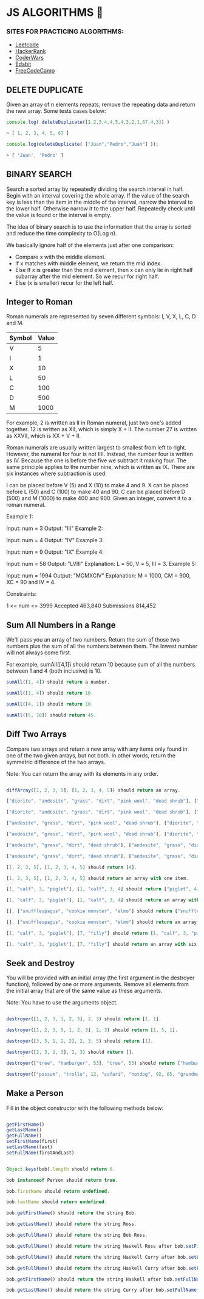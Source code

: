 # JS ALGORITHMS 🧩

### SITES FOR PRACTICING ALGORITHMS:

- [Leetcode](https://leetcode.com/)
- [HackerRank](https://www.hackerrank.com/)
- [CoderWars](https://www.codewars.com/)
- [Edabit](https://edabit.com/)
- [FreeCodeCamp](https://www.freecodecamp.org/)

## DELETE DUPLICATE

Given an array of n elements repeats,  remove the repeating data and return the 
new array. Some tests cases below:

``` javascript
console.log( deleteDuplicate([1,2,3,4,4,5,4,3,2,1,67,4,3]) )

> [ 1, 2, 3, 4, 5, 67 ]

console.log(deleteDuplicate( ["Juan","Pedro","Juan"] ));

> [ 'Juan', 'Pedro' ]
```


## BINARY SEARCH

 Search a sorted array by repeatedly dividing the search interval in half. Begin with an 
 interval covering the whole array. If the value of the search key is less than the item in the middle of 
 the interval, narrow the interval to the lower half. Otherwise narrow it to the upper half. Repeatedly 
 check until the value is found or the interval is empty.

 The idea of binary search is to use the information that the array is sorted and reduce the time complexity to O(Log n).

 We basically ignore half of the elements just after one comparison:

- Compare x with the middle element.
- If x matches with middle element, we return the mid index.
- Else If x is greater than the mid element, then x can only lie in right half subarray after the mid element. So we recur for right half.
- Else (x is smaller) recur for the left half.



## Integer to Roman

Roman numerals are represented by seven different symbols: I, V, X, L, C, D and M.

| Symbol      | Value       |
| ----------- | ----------- |
| V           |  5          |    
| I           |  1          |
| X           |  10         |
| L           |  50         | 
| C           |  100        |
| D           |  500        |
| M           |  1000       |

For example, 2 is written as II in Roman numeral, just two one's added together. 12 is written as XII, which is simply X + II. The number 27 is written as XXVII, which is XX + V + II.

Roman numerals are usually written largest to smallest from left to right. However, the numeral for four is not IIII. Instead, the number four is written as IV. Because the one is before the five we subtract it making four. The same principle applies to the number nine, which is written as IX. There are six instances where subtraction is used:

I can be placed before V (5) and X (10) to make 4 and 9. 
X can be placed before L (50) and C (100) to make 40 and 90. 
C can be placed before D (500) and M (1000) to make 400 and 900.
Given an integer, convert it to a roman numeral.


Example 1:

Input: num = 3
Output: "III"
Example 2:

Input: num = 4
Output: "IV"
Example 3:

Input: num = 9
Output: "IX"
Example 4:

Input: num = 58
Output: "LVIII"
Explanation: L = 50, V = 5, III = 3.
Example 5:

Input: num = 1994
Output: "MCMXCIV"
Explanation: M = 1000, CM = 900, XC = 90 and IV = 4.
 

Constraints:

1 <= num <= 3999
Accepted
463,840
Submissions
814,452


## Sum All Numbers in a Range

We'll pass you an array of two numbers. Return the sum of those two numbers plus the sum of all the numbers between them. The lowest number will not always come first.

For example, sumAll([4,1]) should return 10 because sum of all the numbers between 1 and 4 (both inclusive) is 10.

```javascript
sumAll([1, 4]) should return a number.

sumAll([1, 4]) should return 10.

sumAll([4, 1]) should return 10.

sumAll([5, 10]) should return 45.
```


## Diff Two Arrays

Compare two arrays and return a new array with any items only found in one of the two given arrays, but not both. In other words, return the symmetric difference of the two arrays.

Note: You can return the array with its elements in any order.

```javascript

diffArray([1, 2, 3, 5], [1, 2, 3, 4, 5]) should return an array.

["diorite", "andesite", "grass", "dirt", "pink wool", "dead shrub"], ["diorite", "andesite", "grass", "dirt", "dead shrub"] should return ["pink wool"].

["diorite", "andesite", "grass", "dirt", "pink wool", "dead shrub"], ["diorite", "andesite", "grass", "dirt", "dead shrub"] should return an array with one item.

["andesite", "grass", "dirt", "pink wool", "dead shrub"], ["diorite", "andesite", "grass", "dirt", "dead shrub"] should return ["diorite", "pink wool"].

["andesite", "grass", "dirt", "pink wool", "dead shrub"], ["diorite", "andesite", "grass", "dirt", "dead shrub"] should return an array with two items.

["andesite", "grass", "dirt", "dead shrub"], ["andesite", "grass", "dirt", "dead shrub"] should return [].

["andesite", "grass", "dirt", "dead shrub"], ["andesite", "grass", "dirt", "dead shrub"] should return an empty array.

[1, 2, 3, 5], [1, 2, 3, 4, 5] should return [4].

[1, 2, 3, 5], [1, 2, 3, 4, 5] should return an array with one item.

[1, "calf", 3, "piglet"], [1, "calf", 3, 4] should return ["piglet", 4].

[1, "calf", 3, "piglet"], [1, "calf", 3, 4] should return an array with two items.

[], ["snuffleupagus", "cookie monster", "elmo"] should return ["snuffleupagus", "cookie monster", "elmo"].

[], ["snuffleupagus", "cookie monster", "elmo"] should return an array with three items.

[1, "calf", 3, "piglet"], [7, "filly"] should return [1, "calf", 3, "piglet", 7, "filly"].

[1, "calf", 3, "piglet"], [7, "filly"] should return an array with six items.
```


## Seek and Destroy

You will be provided with an initial array (the first argument in the destroyer function), followed by one or more arguments. Remove all elements from the initial array that are of the same value as these arguments.

Note: You have to use the arguments object.

```javascript

destroyer([1, 2, 3, 1, 2, 3], 2, 3) should return [1, 1].

destroyer([1, 2, 3, 5, 1, 2, 3], 2, 3) should return [1, 5, 1].

destroyer([3, 5, 1, 2, 2], 2, 3, 5) should return [1].

destroyer([2, 3, 2, 3], 2, 3) should return [].

destroyer(["tree", "hamburger", 53], "tree", 53) should return ["hamburger"].

destroyer(["possum", "trollo", 12, "safari", "hotdog", 92, 65, "grandma", "bugati", "trojan", "yacht"], "yacht", "possum", "trollo", "safari", "hotdog", "grandma", "bugati", "trojan") should return [12,92,65].
```


## Make a Person

Fill in the object constructor with the following methods below:

```javascript

getFirstName()
getLastName()
getFullName()
setFirstName(first)
setLastName(last)
setFullName(firstAndLast)
```

```javascript

Object.keys(bob).length should return 6.

bob instanceof Person should return true.

bob.firstName should return undefined.

bob.lastName should return undefined.

bob.getFirstName() should return the string Bob.

bob.getLastName() should return the string Ross.

bob.getFullName() should return the string Bob Ross.

bob.getFullName() should return the string Haskell Ross after bob.setFirstName("Haskell").

bob.getFullName() should return the string Haskell Curry after bob.setLastName("Curry").

bob.getFullName() should return the string Haskell Curry after bob.setFullName("Haskell Curry").

bob.getFirstName() should return the string Haskell after bob.setFullName("Haskell Curry").

bob.getLastName() should return the string Curry after bob.setFullName("Haskell Curry").
```


